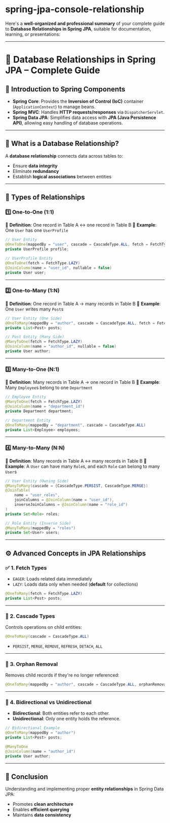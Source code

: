 # spring-jpa-console-relationship

Here's a **well-organized and professional summary** of your complete guide to **Database Relationships in Spring JPA**, suitable for documentation, learning, or presentations:

---

# 📘 **Database Relationships in Spring JPA – Complete Guide**

## 🔰 **Introduction to Spring Components**

* **Spring Core**: Provides the **Inversion of Control (IoC)** container (`ApplicationContext`) to manage beans.
* **Spring MVC**: Handles **HTTP requests/responses** via `DispatcherServlet`.
* **Spring Data JPA**: Simplifies data access with **JPA (Java Persistence API)**, allowing easy handling of database operations.

---

## 🔗 **What is a Database Relationship?**

A **database relationship** connects data across tables to:

* Ensure **data integrity**
* Eliminate **redundancy**
* Establish **logical associations** between entities

---

## 🔄 **Types of Relationships**

### 1️⃣ **One-to-One (1:1)**

📌 **Definition**: One record in Table A ↔️ one record in Table B
📘 **Example**: One `User` has one `UserProfile`

```java
// User Entity
@OneToOne(mappedBy = "user", cascade = CascadeType.ALL, fetch = FetchType.LAZY)
private UserProfile profile;

// UserProfile Entity
@OneToOne(fetch = FetchType.LAZY)
@JoinColumn(name = "user_id", nullable = false)
private User user;
```

---

### 2️⃣ **One-to-Many (1\:N)**

📌 **Definition**: One record in Table A → many records in Table B
📘 **Example**: One `User` writes many `Post`s

```java
// User Entity (One Side)
@OneToMany(mappedBy = "author", cascade = CascadeType.ALL, fetch = FetchType.LAZY)
private List<Post> posts;

// Post Entity (Many Side)
@ManyToOne(fetch = FetchType.LAZY)
@JoinColumn(name = "author_id", nullable = false)
private User author;
```

---

### 3️⃣ **Many-to-One (N:1)**

📌 **Definition**: Many records in Table A → one record in Table B
📘 **Example**: Many `Employee`s belong to one `Department`

```java
// Employee Entity
@ManyToOne(fetch = FetchType.LAZY)
@JoinColumn(name = "department_id")
private Department department;

// Department Entity
@OneToMany(mappedBy = "department", cascade = CascadeType.ALL)
private List<Employee> employees;
```

---

### 4️⃣ **Many-to-Many (N\:N)**

📌 **Definition**: Many records in Table A ↔️ many records in Table B
📘 **Example**: A `User` can have many `Role`s, and each `Role` can belong to many `User`s

```java
// User Entity (Owning Side)
@ManyToMany(cascade = {CascadeType.PERSIST, CascadeType.MERGE})
@JoinTable(
    name = "user_roles",
    joinColumns = @JoinColumn(name = "user_id"),
    inverseJoinColumns = @JoinColumn(name = "role_id")
)
private Set<Role> roles;

// Role Entity (Inverse Side)
@ManyToMany(mappedBy = "roles")
private Set<User> users;
```

---

## ⚙️ **Advanced Concepts in JPA Relationships**

### ✅ **1. Fetch Types**

* `EAGER`: Loads related data immediately
* `LAZY`: Loads data only when needed (**default** for collections)

```java
@OneToMany(fetch = FetchType.LAZY)
private List<Post> posts;
```

---

### 🔁 **2. Cascade Types**

Controls operations on child entities:

```java
@OneToMany(cascade = CascadeType.ALL)
```

* `PERSIST`, `MERGE`, `REMOVE`, `REFRESH`, `DETACH`, `ALL`

---

### 🧹 **3. Orphan Removal**

Removes child records if they're no longer referenced:

```java
@OneToMany(mappedBy = "author", cascade = CascadeType.ALL, orphanRemoval = true)
```

---

### 🔁 **4. Bidirectional vs Unidirectional**

* **Bidirectional**: Both entities refer to each other.
* **Unidirectional**: Only one entity holds the reference.

```java
// Bidirectional Example
@OneToMany(mappedBy = "author")
private List<Post> posts;

@ManyToOne
@JoinColumn(name = "author_id")
private User author;
```

---

## 🏁 **Conclusion**

Understanding and implementing proper **entity relationships** in Spring Data JPA:

* Promotes **clean architecture**
* Enables **efficient querying**
* Maintains **data consistency**


